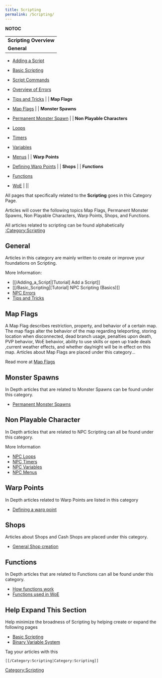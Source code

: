 ```yaml
---
title: Scripting
permalink: /Scripting/
---
```


__NOTOC__

|                                                                    |
|--------------------------------------------------------------------|
| **Scripting Overview**                                             |
| **General**

 -   [Adding a Script](/Adding_a_Script "wikilink")
 -   [Basic Scripting](/Basic_Scripting "wikilink")
 -   [Script Commands](/:Category:Script_Command "wikilink")
 -   [Overview of Errors](/Overview_of_Errors "wikilink")
 -   [Tips and Tricks](/Tips_and_Tricks_(Scripting) "wikilink")      |
| **Map Flags**

 -   [Map Flags](/Mapflag "wikilink")                                |
| **Monster Spawns**

 -   [Permanent Monster Spawn](/Permanent_Monster_Spawn "wikilink")  |
| **Non Playable Characters**

 -   [Loops](/Loops "wikilink")
 -   [Timers](/Timers_(Scripting) "wikilink")
 -   [Variables](/Variables "wikilink")
 -   [Menus](/Menus "wikilink")                                      |
| **Warp Points**

 -   [Defining Warp Points](/Defining_Warp_Points "wikilink")        |
| **Shops**                                                          |
| **Functions**

 -   [Functions](/Functions "wikilink")
 -   [WoE](/WoE "wikilink")                                          |
||

All pages that specifically related to the **Scripting** goes in this Category Page.

Articles will cover the following topics Map Flags, Permanent Monster Spawns, Non Playable Characters, Warp Points, Shops, and Functions.

All articles related to scripting can be found alphabetically [:Category:Scripting](/:Category:Scripting "wikilink")

General
-------

Articles in this category are mainly written to create or improve your foundations on Scripting.

More Information:

-   \[\[/Adding_a_Script|\[Tutorial\] Add a Script\]\]
-   \[\[/Basic_Scripting|\[Tutorial\] NPC Scripting (Basics)\]\]
-   [NPC Errors](/Overview_of_Errors "wikilink")
-   [Tips and Tricks](/Tips_and_Tricks_(Scripting) "wikilink")

Map Flags
---------

A Map Flag describes restriction, property, and behavior of a certain map. The map flags alter the behavior of the map regarding teleporting, storing location when disconnected, dead branch usage, penalties upon death, PVP behavior, WoE behavior, ability to use skills or open up trade deals ,current weather effects, and whether day/night will be in effect on this map. Articles about Map Flags are placed under this category...

Read more at [Map Flags](/Mapflag "wikilink")

Monster Spawns
--------------

In Depth articles that are related to Monster Spawns can be found under this category.

-   [Permanent Monster Spawns](/Permanent_Monster_Spawn "wikilink")

Non Playable Character
----------------------

In Depth articles that are related to NPC Scripting can all be found under this category.

More Information

-   [NPC Loops](/Loops "wikilink")
-   [NPC Timers](/Timers "wikilink")
-   [NPC Variables](/Variables "wikilink")
-   [NPC Menus](/Menus "wikilink")

Warp Points
-----------

In Depth articles related to Warp Points are listed in this category

-   [Defining a warp point](/Defining_Warp_Points "wikilink")

Shops
-----

Articles about Shops and Cash Shops are placed under this category.

-   [General Shop creation](/General_Shop_creation "wikilink")

Functions
---------

In Depth articles that are related to Functions can all be found under this category.

-   [How functions work](/Functions "wikilink")
-   [Functions used in WoE](/WoE "wikilink")

Help Expand This Section
------------------------

Help minimize the broadness of Scripting by helping create or expand the following pages

-   [Basic Scripting](/Basic_Scripting "wikilink")
-   [Binary Variable System](/Binaries "wikilink")

Tag your articles with this

`[[/Category:Scripting|Category:Scripting]]`

[Category:Scripting](/Category:Scripting "wikilink")